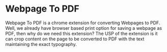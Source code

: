 # Webpage To PDF

Webpage To PDF is a chrome extension for converting Webpages to PDF. Well, we already have browser based print option for saving a webpage as PDF, then why do we need this extension? The USP of the extension is it can crop content on the page to be converted to PDF with the text maintaining the exact typography.
